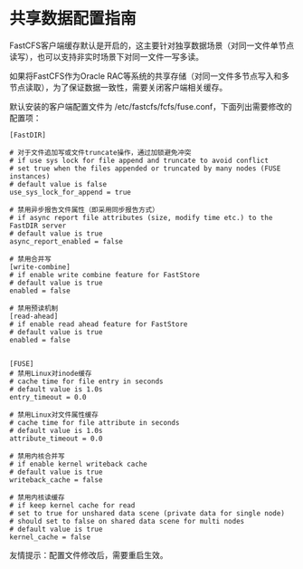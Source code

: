 # 共享数据配置指南

FastCFS客户端缓存默认是开启的，这主要针对独享数据场景（对同一文件单节点读写），也可以支持非实时场景下对同一文件一写多读。

如果将FastCFS作为Oracle RAC等系统的共享存储（对同一文件多节点写入和多节点读取），为了保证数据一致性，需要关闭客户端相关缓存。

默认安装的客户端配置文件为 /etc/fastcfs/fcfs/fuse.conf，下面列出需要修改的配置项：

```
[FastDIR]

# 对于文件追加写或文件truncate操作，通过加锁避免冲突
# if use sys lock for file append and truncate to avoid conflict
# set true when the files appended or truncated by many nodes (FUSE instances)
# default value is false
use_sys_lock_for_append = true

# 禁用异步报告文件属性（即采用同步报告方式）
# if async report file attributes (size, modify time etc.) to the FastDIR server
# default value is true
async_report_enabled = false

# 禁用合并写
[write-combine]
# if enable write combine feature for FastStore
# default value is true
enabled = false

# 禁用预读机制
[read-ahead]
# if enable read ahead feature for FastStore
# default value is true
enabled = false


[FUSE]
# 禁用Linux对inode缓存
# cache time for file entry in seconds
# default value is 1.0s
entry_timeout = 0.0

# 禁用Linux对文件属性缓存
# cache time for file attribute in seconds
# default value is 1.0s
attribute_timeout = 0.0

# 禁用内核合并写
# if enable kernel writeback cache
# default value is true
writeback_cache = false

# 禁用内核读缓存
# if keep kernel cache for read
# set to true for unshared data scene (private data for single node)
# should set to false on shared data scene for multi nodes
# default value is true
kernel_cache = false

```

友情提示：配置文件修改后，需要重启生效。
